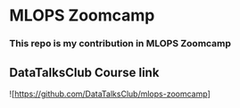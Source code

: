# MLOPS Zoomcamp
### This repo is my contribution in MLOPS Zoomcamp
## DataTalksClub Course link
![https://github.com/DataTalksClub/mlops-zoomcamp]
